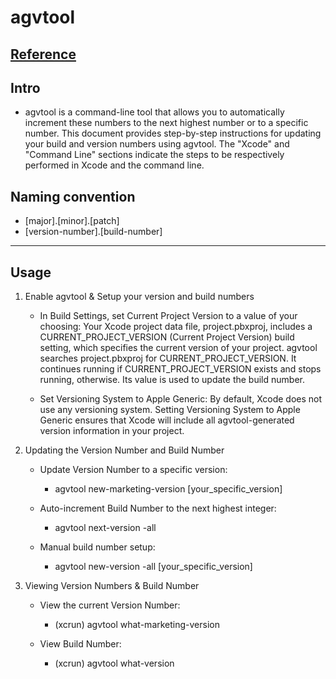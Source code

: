 # agvtool

## [Reference](https://developer.apple.com/library/content/qa/qa1827/_index.html)

## Intro
- agvtool is a command-line tool that allows you to automatically increment these numbers to the next highest number or to a specific number. This document provides step-by-step instructions for updating your build and version numbers using agvtool. The "Xcode" and "Command Line" sections indicate the steps to be respectively performed in Xcode and the command line.

## Naming convention
- [major].[minor].[patch]
- [version-number].[build-number]

***

## Usage

1. Enable agvtool & Setup your version and build numbers

    + In Build Settings, set Current Project Version to a value of your choosing: Your Xcode project data file, project.pbxproj, includes a CURRENT_PROJECT_VERSION (Current Project Version) build setting, which specifies the current version of your project. agvtool searches project.pbxproj for CURRENT_PROJECT_VERSION. It continues running if CURRENT_PROJECT_VERSION exists and stops running, otherwise. Its value is used to update the build number.

    + Set Versioning System to Apple Generic: By default, Xcode does not use any versioning system. Setting Versioning System to Apple Generic ensures that Xcode will include all agvtool-generated version information in your project.

2. Updating the Version Number and Build Number

    + Update Version Number to a specific version:
        - agvtool new-marketing-version [your_specific_version]

    + Auto-increment Build Number to the next highest integer:
        - agvtool next-version -all

    + Manual build number setup:
        - agvtool new-version -all [your_specific_version]

3. Viewing Version Numbers & Build Number

    + View the current Version Number:
        - (xcrun) agvtool what-marketing-version

    + View Build Number:
        - (xcrun) agvtool what-version
